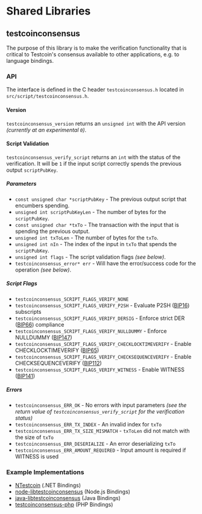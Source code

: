 Shared Libraries
================

## testcoinconsensus

The purpose of this library is to make the verification functionality that is critical to Testcoin's consensus available to other applications, e.g. to language bindings.

### API

The interface is defined in the C header `testcoinconsensus.h` located in  `src/script/testcoinconsensus.h`.

#### Version

`testcoinconsensus_version` returns an `unsigned int` with the API version *(currently at an experimental `0`)*.

#### Script Validation

`testcoinconsensus_verify_script` returns an `int` with the status of the verification. It will be `1` if the input script correctly spends the previous output `scriptPubKey`.

##### Parameters
- `const unsigned char *scriptPubKey` - The previous output script that encumbers spending.
- `unsigned int scriptPubKeyLen` - The number of bytes for the `scriptPubKey`.
- `const unsigned char *txTo` - The transaction with the input that is spending the previous output.
- `unsigned int txToLen` - The number of bytes for the `txTo`.
- `unsigned int nIn` - The index of the input in `txTo` that spends the `scriptPubKey`.
- `unsigned int flags` - The script validation flags *(see below)*.
- `testcoinconsensus_error* err` - Will have the error/success code for the operation *(see below)*.

##### Script Flags
- `testcoinconsensus_SCRIPT_FLAGS_VERIFY_NONE`
- `testcoinconsensus_SCRIPT_FLAGS_VERIFY_P2SH` - Evaluate P2SH ([BIP16](https://github.com/testcoin/bips/blob/master/bip-0016.mediawiki)) subscripts
- `testcoinconsensus_SCRIPT_FLAGS_VERIFY_DERSIG` - Enforce strict DER ([BIP66](https://github.com/testcoin/bips/blob/master/bip-0066.mediawiki)) compliance
- `testcoinconsensus_SCRIPT_FLAGS_VERIFY_NULLDUMMY` - Enforce NULLDUMMY ([BIP147](https://github.com/testcoin/bips/blob/master/bip-0147.mediawiki))
- `testcoinconsensus_SCRIPT_FLAGS_VERIFY_CHECKLOCKTIMEVERIFY` - Enable CHECKLOCKTIMEVERIFY ([BIP65](https://github.com/testcoin/bips/blob/master/bip-0065.mediawiki))
- `testcoinconsensus_SCRIPT_FLAGS_VERIFY_CHECKSEQUENCEVERIFY` - Enable CHECKSEQUENCEVERIFY ([BIP112](https://github.com/testcoin/bips/blob/master/bip-0112.mediawiki))
- `testcoinconsensus_SCRIPT_FLAGS_VERIFY_WITNESS` - Enable WITNESS ([BIP141](https://github.com/testcoin/bips/blob/master/bip-0141.mediawiki))

##### Errors
- `testcoinconsensus_ERR_OK` - No errors with input parameters *(see the return value of `testcoinconsensus_verify_script` for the verification status)*
- `testcoinconsensus_ERR_TX_INDEX` - An invalid index for `txTo`
- `testcoinconsensus_ERR_TX_SIZE_MISMATCH` - `txToLen` did not match with the size of `txTo`
- `testcoinconsensus_ERR_DESERIALIZE` - An error deserializing `txTo`
- `testcoinconsensus_ERR_AMOUNT_REQUIRED` - Input amount is required if WITNESS is used

### Example Implementations
- [NTestcoin](https://github.com/NicolasDorier/NTestcoin/blob/master/NTestcoin/Script.cs#L814) (.NET Bindings)
- [node-libtestcoinconsensus](https://github.com/bitpay/node-libtestcoinconsensus) (Node.js Bindings)
- [java-libtestcoinconsensus](https://github.com/dexX7/java-libtestcoinconsensus) (Java Bindings)
- [testcoinconsensus-php](https://github.com/Bit-Wasp/testcoinconsensus-php) (PHP Bindings)
